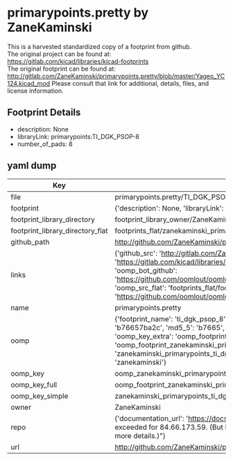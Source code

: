 # primarypoints.pretty by ZaneKaminski  
This is a harvested standardized copy of a footprint from github.  
The original project can be found at:  
https://gitlab.com/kicad/libraries/kicad-footprints  
The original footprint can be found at:
http://gitlab.com/ZaneKaminski/primarypoints.pretty/blob/master/Yageo_YC124.kicad_mod
Please consult that link for additional, details, files, and license information.  
## Footprint Details
* description: None  
* libraryLink: primarypoints:TI_DGK_PSOP-8  
* number_of_pads: 8  
## yaml dump  
| Key | Value |  
| --- | --- |  
| file | primarypoints.pretty/TI_DGK_PSOP-8.kicad_mod |  
| footprint | {'description': None, 'libraryLink': 'primarypoints:TI_DGK_PSOP-8', 'number_of_pads': 8} |  
| footprint_library_directory | footprint_library_owner/ZaneKaminski_primarypoints.pretty |  
| footprint_library_directory_flat | footprints_flat/zanekaminski_primarypoints_ti_dgk_psop_8/working |  
| github_path | http://github.com/ZaneKaminski/primarypoints.pretty/blob/master/TI_DGK_PSOP-8.kicad_mod |  
| links | {'github_src': 'http://gitlab.com/ZaneKaminski/primarypoints.pretty/blob/master/Yageo_YC124.kicad_mod', 'github_src_repo': 'https://gitlab.com/kicad/libraries/kicad-footprints', 'oomp_bot': 'footprints/zanekaminski_primarypoints_ti_dgk_psop_8/working', 'oomp_bot_github': 'https://github.com/oomlout/oomlout_oomp_footprint_bot/tree/main/footprints/zanekaminski_primarypoints_ti_dgk_psop_8/working', 'oomp_src_flat': 'footprints_flat/footprints_flat/zanekaminski_primarypoints_ti_dgk_psop_8/working', 'oomp_src_flat_github': 'https://github.com/oomlout/oomlout_oomp_footprint_src/tree/main/footprints_flat/zanekaminski_primarypoints_ti_dgk_psop_8/working'} |  
| name | primarypoints.pretty |  
| oomp | {'footprint_name': 'ti_dgk_psop_8', 'library_name': 'primarypoints', 'md5': 'b76657ba2cbac0d5c4364a0d113e6dd9', 'md5_10': 'b76657ba2c', 'md5_5': 'b7665', 'md5_6': 'b76657', 'oomp_key': 'oomp_zanekaminski_primarypoints_ti_dgk_psop_8', 'oomp_key_extra': 'oomp_footprint_zanekaminski_primarypoints_ti_dgk_psop_8', 'oomp_key_full': 'oomp_footprint_zanekaminski_primarypoints_ti_dgk_psop_8_b76657', 'oomp_key_simple': 'zanekaminski_primarypoints_ti_dgk_psop_8', 'original_filename': 'primarypoints.pretty/TI_DGK_PSOP-8.kicad_mod', 'owner_name': 'zanekaminski'} |  
| oomp_key | oomp_zanekaminski_primarypoints_ti_dgk_psop_8 |  
| oomp_key_full | oomp_footprint_zanekaminski_primarypoints_ti_dgk_psop_8 |  
| oomp_key_simple | zanekaminski_primarypoints_ti_dgk_psop_8 |  
| owner | ZaneKaminski |  
| repo | {'documentation_url': 'https://docs.github.com/rest/overview/resources-in-the-rest-api#rate-limiting', 'message': "API rate limit exceeded for 84.66.173.59. (But here's the good news: Authenticated requests get a higher rate limit. Check out the documentation for more details.)"} |  
| url | http://github.com/ZaneKaminski/primarypoints.pretty |  

